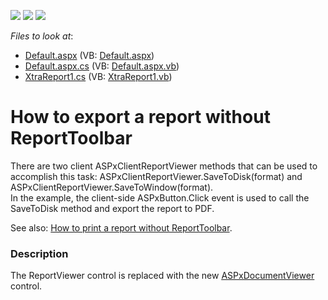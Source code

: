 <!-- default badges list -->
![](https://img.shields.io/endpoint?url=https://codecentral.devexpress.com/api/v1/VersionRange/128600878/13.2.5%2B)
[![](https://img.shields.io/badge/Open_in_DevExpress_Support_Center-FF7200?style=flat-square&logo=DevExpress&logoColor=white)](https://supportcenter.devexpress.com/ticket/details/E1178)
[![](https://img.shields.io/badge/📖_How_to_use_DevExpress_Examples-e9f6fc?style=flat-square)](https://docs.devexpress.com/GeneralInformation/403183)
<!-- default badges end -->
<!-- default file list -->
*Files to look at*:

* [Default.aspx](./CS/ExportWithoutToolbar/Default.aspx) (VB: [Default.aspx](./VB/ExportWithoutToolbar/Default.aspx))
* [Default.aspx.cs](./CS/ExportWithoutToolbar/Default.aspx.cs) (VB: [Default.aspx.vb](./VB/ExportWithoutToolbar/Default.aspx.vb))
* [XtraReport1.cs](./CS/ExportWithoutToolbar/XtraReport1.cs) (VB: [XtraReport1.vb](./VB/ExportWithoutToolbar/XtraReport1.vb))
<!-- default file list end -->
# How to export a report without ReportToolbar


<p>There are two client ASPxClientReportViewer methods that can be used to accomplish this task: ASPxClientReportViewer.SaveToDisk(format) and ASPxClientReportViewer.SaveToWindow(format).<br />
In the example, the client-side ASPxButton.Click event is used to call the SaveToDisk method and export the report to PDF.</p><p>See also: <a href="https://www.devexpress.com/Support/Center/p/E1762">How to print a report without ReportToolbar</a>.</p>


<h3>Description</h3>

<p>The ReportViewer control is replaced with the new <a href="http://documentation.devexpress.com/#XtraReports/clsDevExpressXtraReportsWebASPxDocumentViewertopic"><u>ASPxDocumentViewer</u></a> control.</p>

<br/>


